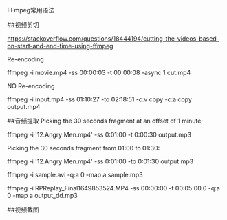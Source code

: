 FFmpeg常用语法

##视频剪切

https://stackoverflow.com/questions/18444194/cutting-the-videos-based-on-start-and-end-time-using-ffmpeg

Re-encoding

ffmpeg -i movie.mp4 -ss 00:00:03 -t 00:00:08 -async 1 cut.mp4

NO Re-encoding

ffmpeg -i input.mp4 -ss 01:10:27 -to 02:18:51 -c:v copy -c:a copy output.mp4

##音频提取
Picking the 30 seconds fragment at an offset of 1 minute:

ffmpeg -i '12.Angry Men.mp4' -ss 0:01:00 -t 0:00:30 output.mp3

Picking the 30 seconds fragment from 01:00 to 01:30:

ffmpeg -i '12.Angry Men.mp4' -ss 0:01:00 -to 0:01:30 output.mp3

ffmpeg -i sample.avi -q:a 0 -map a sample.mp3

ffmpeg -i RPReplay_Final1649853524.MP4 -ss 00:00:00 -t 00:05:00.0 -q:a 0 -map a output_dd.mp3

##视频截图

